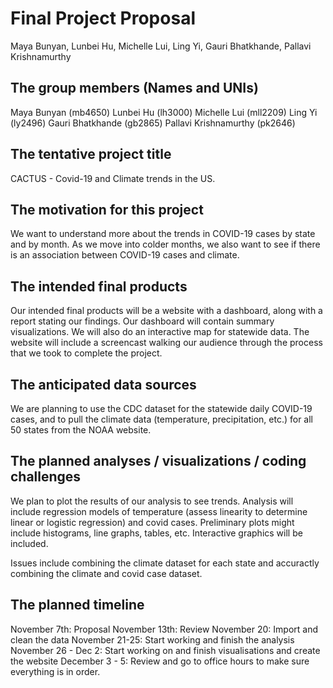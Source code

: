 Final Project Proposal
================
Maya Bunyan, Lunbei Hu, Michelle Lui, Ling Yi, Gauri Bhatkhande, Pallavi
Krishnamurthy

## The group members (Names and UNIs)

Maya Bunyan (mb4650) Lunbei Hu (lh3000) Michelle Lui (mll2209) Ling Yi
(ly2496) Gauri Bhatkhande (gb2865) Pallavi Krishnamurthy (pk2646)

## The tentative project title

CACTUS - Covid-19 and Climate trends in the US.

## The motivation for this project

We want to understand more about the trends in COVID-19 cases by state
and by month. As we move into colder months, we also want to see if
there is an association between COVID-19 cases and climate.

## The intended final products

Our intended final products will be a website with a dashboard, along
with a report stating our findings. Our dashboard will contain summary
visualizations. We will also do an interactive map for statewide data.
The website will include a screencast walking our audience through the
process that we took to complete the project.

## The anticipated data sources

We are planning to use the CDC dataset for the statewide daily COVID-19
cases, and to pull the climate data (temperature, precipitation, etc.)
for all 50 states from the NOAA website.

## The planned analyses / visualizations / coding challenges

We plan to plot the results of our analysis to see trends. Analysis will
include regression models of temperature (assess linearity to determine
linear or logistic regression) and covid cases. Preliminary plots might
include histograms, line graphs, tables, etc. Interactive graphics will
be included.

Issues include combining the climate dataset for each state and
accuractly combining the climate and covid case dataset.

## The planned timeline

November 7th: Proposal November 13th: Review November 20: Import and
clean the data November 21-25: Start working and finish the analysis
November 26 - Dec 2: Start working on and finish visualisations and
create the website December 3 - 5: Review and go to office hours to make
sure everything is in order.
